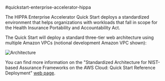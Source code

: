 #quickstart-enterprise-accelerator-hippa

The HIPPA Enterprise Accelerator Quick Start deploys a standardized environment that helps organizations with workloads that fall in scope for the Health Insurance Portability and Accountability Act.


The Quick Start will deploy a standard three-tier web architecture using multiple Amazon VPCs (notional development Amazon VPC shown):

![Architecture](https://docs.aws.amazon.com/quickstart/latest/accelerator-nist/images/nist-on-aws-architecture.png)

You can find more information on the "Standardized Architecture for NIST-based Assurance Frameworks on the AWS Cloud: Quick Start Reference Deployment" [web page](https://docs.aws.amazon.com/quickstart/latest/accelerator-nist/welcome.html).
